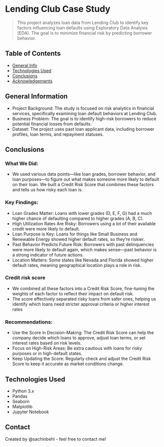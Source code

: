 # Lending Club Case Study
> This project analyzes loan data from Lending Club to identify key factors influencing loan defaults using Exploratory Data Analysis (EDA). The goal is to minimize financial risk by predicting borrower behavior.


## Table of Contents
* [General Info](#general-information)
* [Technologies Used](#technologies-used)
* [Conclusions](#conclusions)
* [Acknowledgements](#acknowledgements)

## General Information
- Project Background: The study is focused on risk analytics in financial services, specifically examining loan default behaviors at Lending Club.
- Business Problem: The goal is to identify high-risk borrowers to reduce potential financial losses from defaults.
- Dataset: The project uses past loan applicant data, including borrower profiles, loan terms, and repayment statuses.

## Conclusions
### What We Did:
- We used various data points—like loan grades, borrower behavior, and loan purposes—to figure out what makes someone more likely to default on their loan. We built a Credit Risk Score that combines these factors and tells us how risky each loan is.

### Key Findings:
- Loan Grades Matter: Loans with lower grades (D, E, F, G) had a much higher chance of defaulting compared to higher grades (A, B, C).
- High Utilization Rates Are Risky: Borrowers using a lot of their available credit were more likely to default.
- Loan Purpose is Key: Loans for things like Small Business and Renewable Energy showed higher default rates, so they’re riskier.
- Past Behavior Predicts Future Risk: Borrowers with past delinquencies were more likely to default again, which makes sense—past behavior is a strong indicator of future actions.
- Location Matters: Some states like Nevada and Florida showed higher default rates, meaning geographical location plays a role in risk.

### Credit risk score
- We combined all these factors into a Credit Risk Score, fine-tuning the weights of each factor to reflect their impact on default risk.
- The score effectively separated risky loans from safer ones, helping us identify which loans need stricter approval criteria or higher interest rates

### Recommendations:
- Use the Score in Decision-Making: The Credit Risk Score can help the company decide which loans to approve, adjust loan terms, or set interest rates based on risk levels.
- Focus on High-Risk Areas: Be extra cautious with loans for risky purposes or in high-default states.
- Keep Updating the Score: Regularly check and adjust the Credit Risk Score to keep it accurate as market conditions change.


## Technologies Used
- Python 3.x
- Pandas
- Seaborn
- Matplotlib
- Jupyter Notebook



## Contact
Created by @sachinbehl - feel free to contact me!
